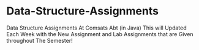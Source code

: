 # Data-Structure-Assignments
Data Structure Assignments At Comsats Abt (in Java)
This will Updated Each Week with the New Assignment and Lab Assignments that are Given throughout The Semester!
